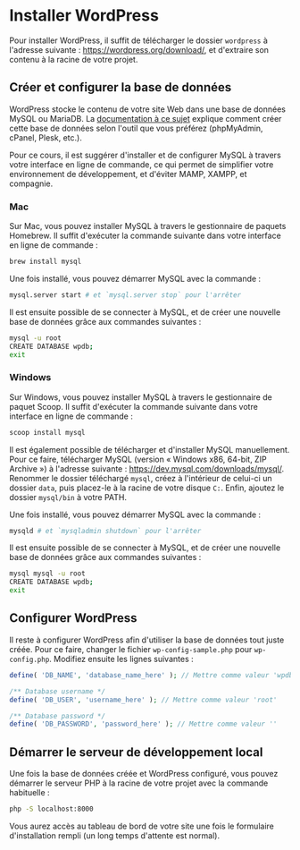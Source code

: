 # Installer WordPress

Pour installer WordPress, il suffit de télécharger le dossier `wordpress` à l'adresse suivante : https://wordpress.org/download/, et d'extraire son contenu à la racine de votre projet.

## Créer et configurer la base de données

WordPress stocke le contenu de votre site Web dans une base de données MySQL ou MariaDB. La [documentation à ce sujet](https://developer.wordpress.org/advanced-administration/before-install/creating-database/) explique comment créer cette base de données selon l'outil que vous préférez (phpMyAdmin, cPanel, Plesk, etc.).

Pour ce cours, il est suggérer d'installer et de configurer MySQL à travers votre interface en ligne de commande, ce qui permet de simplifier votre environnement de développement, et d'éviter MAMP, XAMPP, et compagnie.

### Mac

Sur Mac, vous pouvez installer MySQL à travers le gestionnaire de paquets Homebrew. Il suffit d'exécuter la commande suivante dans votre interface en ligne de commande :

```sh
brew install mysql
```

Une fois installé, vous pouvez démarrer MySQL avec la commande : 

```sh
mysql.server start # et `mysql.server stop` pour l'arrêter
```

Il est ensuite possible de se connecter à MySQL, et de créer une nouvelle base de données grâce aux commandes suivantes :

```sh
mysql -u root
CREATE DATABASE wpdb;
exit
```

### Windows

Sur Windows, vous pouvez installer MySQL à travers le gestionnaire de paquet Scoop. Il suffit d'exécuter la commande suivante dans votre interface en ligne de commande :

```sh
scoop install mysql
```

Il est également possible de télécharger et d'installer MySQL manuellement. Pour ce faire, télécharger MySQL (version « Windows x86, 64-bit, ZIP Archive ») à l'adresse suivante : https://dev.mysql.com/downloads/mysql/. Renommer le dossier téléchargé `mysql`, créez à l'intérieur de celui-ci un dossier `data`, puis placez-le à la racine de votre disque `C:`. Enfin, ajoutez le dossier `mysql/bin` à votre PATH.

Une fois installé, vous pouvez démarrer MySQL avec la commande :

```sh
mysqld # et `mysqladmin shutdown` pour l'arrêter
```

Il est ensuite possible de se connecter à MySQL, et de créer une nouvelle base de données grâce aux commandes suivantes :

```sh
mysql mysql -u root
CREATE DATABASE wpdb;
exit
```

## Configurer WordPress

Il reste à configurer WordPress afin d'utiliser la base de données tout juste créée. Pour ce faire, changer le fichier `wp-config-sample.php` pour `wp-config.php`. Modifiez ensuite les lignes suivantes :

```php
define( 'DB_NAME', 'database_name_here' ); // Mettre comme valeur 'wpdb'

/** Database username */
define( 'DB_USER', 'username_here' ); // Mettre comme valeur 'root'

/** Database password */
define( 'DB_PASSWORD', 'password_here' ); // Mettre comme valeur ''
```

## Démarrer le serveur de développement local

Une fois la base de données créée et WordPress configuré, vous pouvez démarrer le serveur PHP à la racine de votre projet avec la commande habituelle :

```sh
php -S localhost:8000
```

Vous aurez accès au tableau de bord de votre site une fois le formulaire d'installation rempli (un long temps d'attente est normal).